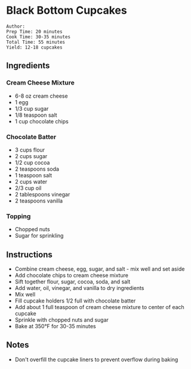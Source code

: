 # Black Bottom Cupcakes

```
Author: 
Prep Time: 20 minutes
Cook Time: 30-35 minutes
Total Time: 55 minutes
Yield: 12-18 cupcakes
```

## Ingredients

### Cream Cheese Mixture
- 6-8 oz cream cheese
- 1 egg
- 1/3 cup sugar
- 1/8 teaspoon salt
- 1 cup chocolate chips

### Chocolate Batter
- 3 cups flour
- 2 cups sugar
- 1/2 cup cocoa
- 2 teaspoons soda
- 1 teaspoon salt
- 2 cups water
- 2/3 cup oil
- 2 tablespoons vinegar
- 2 teaspoons vanilla

### Topping
- Chopped nuts
- Sugar for sprinkling

## Instructions

- Combine cream cheese, egg, sugar, and salt - mix well and set aside
- Add chocolate chips to cream cheese mixture
- Sift together flour, sugar, cocoa, soda, and salt
- Add water, oil, vinegar, and vanilla to dry ingredients
- Mix well
- Fill cupcake holders 1/2 full with chocolate batter
- Add about 1 full teaspoon of cream cheese mixture to center of each cupcake
- Sprinkle with chopped nuts and sugar
- Bake at 350°F for 30-35 minutes

## Notes

- Don't overfill the cupcake liners to prevent overflow during baking
